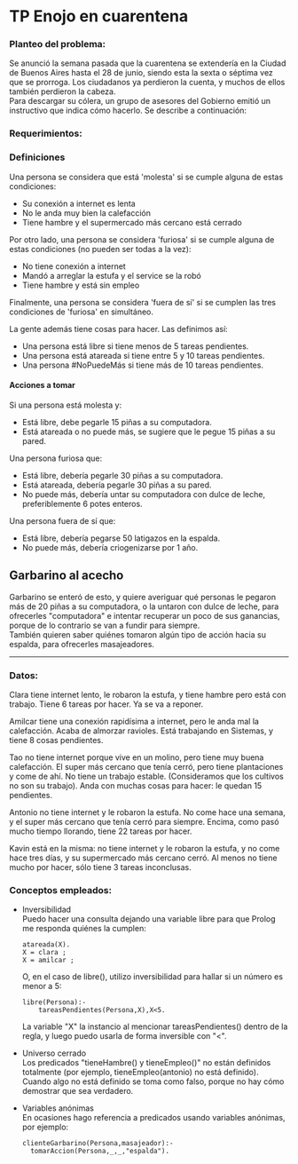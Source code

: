 # TP Enojo en cuarentena

### Planteo del problema:
Se anunció la semana pasada que la cuarentena se extendería en la Ciudad de Buenos Aires hasta el 28 de junio, siendo esta la sexta o séptima vez que se prorroga. Los ciudadanos ya perdieron la cuenta, y muchos de ellos también perdieron la cabeza.  
Para descargar su cólera, un grupo de asesores del Gobierno emitió un instructivo que indica cómo hacerlo. Se describe a continuación:

### Requerimientos:

### Definiciones
Una persona se considera que está 'molesta' si se cumple alguna de estas condiciones:
- Su conexión a internet es lenta
- No le anda muy bien la calefacción
- Tiene hambre y el supermercado más cercano está cerrado  

Por otro lado, una persona se considera 'furiosa' si se cumple alguna de estas condiciones (no pueden ser todas a la vez):
- No tiene conexión a internet
- Mandó a arreglar la estufa y el service se la robó
- Tiene hambre y está sin empleo  

Finalmente, una persona se considera 'fuera de sí' si se cumplen las tres condiciones de 'furiosa' en simultáneo.  
  
La gente además tiene cosas para hacer. Las definimos así:  
- Una persona está libre si tiene menos de 5 tareas pendientes.
- Una persona está atareada si tiene entre 5 y 10 tareas pendientes.
- Una persona #NoPuedeMás si tiene más de 10 tareas pendientes.

#### Acciones a tomar
Si una persona está molesta y:  
- Está libre, debe pegarle 15 piñas a su computadora.
- Está atareada o no puede más, se sugiere que le pegue 15 piñas a su pared.
  
Una persona furiosa que:  
- Está libre, debería pegarle 30 piñas a su computadora.
- Está atareada, debería pegarle 30 piñas a su pared.
- No puede más, debería untar su computadora con dulce de leche, preferiblemente 6 potes enteros.
  
Una persona fuera de sí que:  
- Está libre, debería pegarse 50 latigazos en la espalda.
- No puede más, debería criogenizarse por 1 año.

## Garbarino al acecho
Garbarino se enteró de esto, y quiere averiguar qué personas le pegaron más de 20 piñas a su computadora, o la untaron con dulce de leche, para ofrecerles "computadora" e intentar recuperar un poco de sus ganancias, porque de lo contrario se van a fundir para siempre.  
También quieren saber quiénes tomaron algún tipo de acción hacia su espalda, para ofrecerles masajeadores.  

---

### Datos:
Clara tiene internet lento, le robaron la estufa, y tiene hambre pero está con trabajo. Tiene 6 tareas por hacer. Ya se va a reponer.  

Amilcar tiene una conexión rapidísima a internet, pero le anda mal la calefacción. Acaba de almorzar ravioles. Está trabajando en Sistemas, y tiene 8 cosas pendientes.  

Tao no tiene internet porque vive en un molino, pero tiene muy buena calefacción. El super más cercano que tenía cerró, pero tiene plantaciones y come de ahí. No tiene un trabajo estable. (Consideramos que los cultivos no son su trabajo). Anda con muchas cosas para hacer: le quedan 15 pendientes.  

Antonio no tiene internet y le robaron la estufa. No come hace una semana, y el super más cercano que tenía cerró para siempre. Encima, como pasó mucho tiempo llorando, tiene 22 tareas por hacer.  

Kavin está en la misma: no tiene internet y le robaron la estufa, y no come hace tres días, y su supermercado más cercano cerró. Al menos no tiene mucho por hacer, sólo tiene 3 tareas inconclusas.  

### Conceptos empleados:
- Inversibilidad  
    Puedo hacer una consulta dejando una variable libre para que Prolog me responda quiénes la cumplen:  
    ```
    atareada(X).
    X = clara ;
    X = amilcar ;
    ```
    O, en el caso de libre(), utilizo inversibilidad para hallar si un número es menor a 5:  
    ```
    libre(Persona):-
        tareasPendientes(Persona,X),X<5.
    ```
    La variable "X" la instancio al mencionar tareasPendientes() dentro de la regla, y luego puedo usarla de forma inversible con "<".  
  
- Universo cerrado  
  Los predicados "tieneHambre() y tieneEmpleo()" no están definidos totalmente (por ejemplo, tieneEmpleo(antonio) no está definido). Cuando algo no está definido se toma como falso, porque no hay cómo demostrar que sea verdadero.  

- Variables anónimas  
  En ocasiones hago referencia a predicados usando variables anónimas, por ejemplo:  
  ```
  clienteGarbarino(Persona,masajeador):-
    tomarAccion(Persona,_,_,"espalda").
  ```
